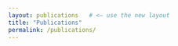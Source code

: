 ```yaml
---
layout: publications   # <— use the new layout
title: "Publications"
permalink: /publications/
---
```

